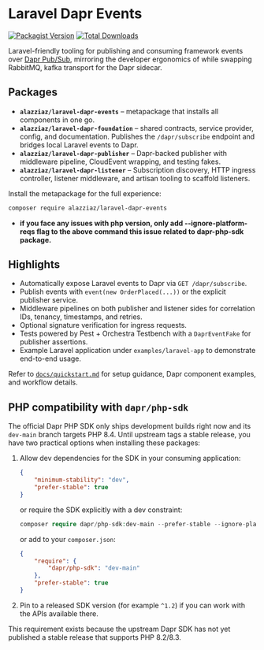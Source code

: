 # Laravel Dapr Events

[![Packagist Version](https://img.shields.io/packagist/v/alazziaz/laravel-dapr-events.svg?color=0f6ab4)](https://packagist.org/packages/alazziaz/laravel-dapr-events)
[![Total Downloads](https://img.shields.io/packagist/dt/alazziaz/laravel-dapr-events.svg)](https://packagist.org/packages/alazziaz/laravel-dapr-events)

Laravel-friendly tooling for publishing and consuming framework events over [Dapr Pub/Sub](https://docs.dapr.io/developing-applications/building-blocks/pubsub/), mirroring the developer ergonomics of while swapping RabbitMQ, kafka transport for the Dapr sidecar.
## Packages

- **`alazziaz/laravel-dapr-events`** – metapackage that installs all components in one go.
- **`alazziaz/laravel-dapr-foundation`** – shared contracts, service provider, config, and documentation. Publishes the `/dapr/subscribe` endpoint and bridges local Laravel events to Dapr.
- **`alazziaz/laravel-dapr-publisher`** – Dapr-backed publisher with middleware pipeline, CloudEvent wrapping, and testing fakes.
- **`alazziaz/laravel-dapr-listener`** – Subscription discovery, HTTP ingress controller, listener middleware, and artisan tooling to scaffold listeners.

Install the metapackage for the full experience:

```bash
composer require alazziaz/laravel-dapr-events
```
- **if you face any issues with php version, only add --ignore-platform-reqs flag to the above command this issue related to dapr-php-sdk package.**

## Highlights

- Automatically expose Laravel events to Dapr via `GET /dapr/subscribe`.
- Publish events with `event(new OrderPlaced(...))` or the explicit publisher service.
- Middleware pipelines on both publisher and listener sides for correlation IDs, tenancy, timestamps, and retries.
- Optional signature verification for ingress requests.
- Tests powered by Pest + Orchestra Testbench with a `DaprEventFake` for publisher assertions.
- Example Laravel application under `examples/laravel-app` to demonstrate end-to-end usage.

Refer to [`docs/quickstart.md`](docs/quickstart.md) for setup guidance, Dapr component examples, and workflow details.

## PHP compatibility with `dapr/php-sdk`

The official Dapr PHP SDK only ships development builds right now and its `dev-main` branch targets PHP 8.4. Until upstream tags a stable release, you have two practical options when installing these packages:

1. Allow dev dependencies for the SDK in your consuming application:
   ```json
   {
       "minimum-stability": "dev",
       "prefer-stable": true
   }
   ```
   or require the SDK explicitly with a dev constraint:
   ```php
   composer require dapr/php-sdk:dev-main --prefer-stable --ignore-platform-reqs
   ```
   or add to your `composer.json`:
   ```json
   {
       "require": {
           "dapr/php-sdk": "dev-main"
       },
       "prefer-stable": true
   }
   ```

2. Pin to a released SDK version (for example `^1.2`) if you can work with the APIs available there.

This requirement exists because the upstream Dapr SDK has not yet published a stable release that supports PHP 8.2/8.3.
